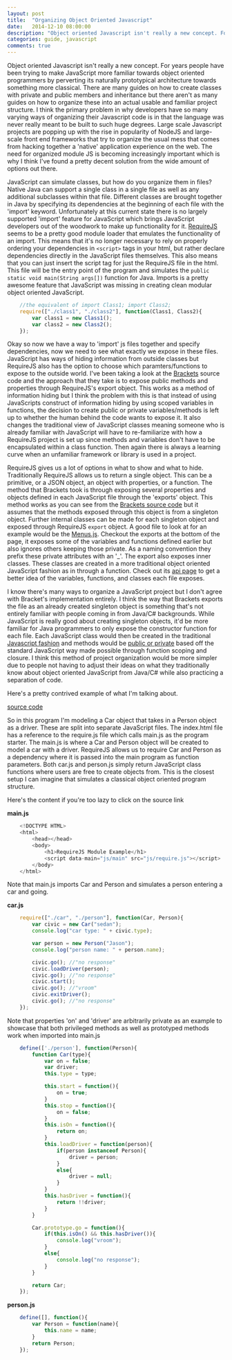 ```yaml
---
layout: post
title:  "Organizing Object Oriented Javascript"
date:   2014-12-10 08:00:00
description: "Object oriented Javascript isn't really a new concept. For years people have been trying to make JavaScript more familiar towards object oriented programmers by perverting its naturally prototypical architecture towards something more classical."
categories: guide, javascript
comments: true
---
```


Object oriented Javascript isn't really a new concept. For years people have been trying to make JavaScript more familiar towards object oriented programmers by perverting its naturally prototypical architecture towards something more classical. There are many guides on how to create classes with private and public members and inheritance but there aren't as many guides on how to organize these into an actual usable and familiar project structure. I think the primary problem in why developers have so many varying ways of organizing their Javascript code is in that the language was never really meant to be built to such huge degrees. Large scale Javascript projects are popping up with the rise in popularity of NodeJS and large-scale front end frameworks that try to organize the usual mess that comes from hacking together a 'native' application experience on the web. The need for organized module JS is becoming increasingly important which is why I think I've found a pretty decent solution from the wide amount of options out there.

JavaScript can simulate classes, but how do you organize them in files? Native Java can support a single class in a single file as well as any additional subclasses within that file. Different classes are brought together in Java by specifying its dependencies at the beginning of each file with the 'import' keyword. Unfortunately at this current state there is no largely supported 'import' feature for JavaScript which brings JavaScript developers out of the woodwork to make up functionality for it. [RequireJS](http://requirejs.org/) seems to be a pretty good module loader that emulates the functionality of an import. This means that it's no longer necessary to rely on properly ordering your dependencies in `<script>` tags in your html, but rather declare dependencies directly in the JavaScript files themselves. This also means that you can just insert the script tag for just the RequireJS file in the html. This file will be the entry point of the program and simulates the `public static void main(String args[])` function for Java. Imports is a pretty awesome feature that JavaScript was missing in creating clean modular object oriented JavaScript.

```javascript
    //the equivalent of import Class1; import Class2;
    require(["./class1", "./class2"], function(Class1, Class2){
        var class1 = new Class1();
        var class2 = new Class2();
    });
```

Okay so now we have a way to 'import' js files together and specify dependencies, now we need to see what exactly we expose in these files. JavaScript has ways of hiding information from outside classes but RequireJS also has the option to choose which paramters/functions to expose to the outside world. I've been taking a look at the [Brackets](https://github.com/adobe/brackets) source code and the approach that they take is to expose public methods and properties through RequireJS's export object. This works as a method of information hiding but I think the problem with this is that instead of using JavaScripts construct of information hiding by using scoped variables in functions, the decision to create public or private variables/methods is left up to whether the human behind the code wants to expose it. It also changes the traditional view of JavaScript classes meaning someone who is already familiar with JavaScript will have to re-familiarize with how a RequireJS project is set up since methods and variables don't have to be encapsulated within a class function. Then again there is always a learning curve when an unfamiliar framework or library is used in a project.

RequireJS gives us a lot of options in what to show and what to hide. Traditionally RequireJS allows us to return a single object. This can be a primitive, or a JSON object, an object with properties, or a function. The method that Brackets took is through exposing several properties and objects defined in each JavaScript file through the 'exports' object. This method works as you can see from the [Brackets source code](https://github.com/adobe/brackets) but it assumes that the methods exposed through this object is from a singleton object. Further internal classes can be made for each singleton object and exposed through RequireJS `export` object. A good file to look at for an example would be the [Menus.js](https://github.com/adobe/brackets/blob/master/src/command/Menus.js). Checkout the exports at the bottom of the page, it exposes some of the variables and functions defined earlier but also ignores others keeping those private. As a naming convention they prefix these private attributes with an '_'. The export also exposes inner classes. These classes are created in a more traditional object oriented JavaScript fashion as in through a function. Check out its [api page](http://brackets.io/docs/current/modules/command/Menus.html) to get a better idea of the variables, functions, and classes each file exposes.

I know there's many ways to organize a JavaScript project but I don't agree with Bracket's implementation entirely. I think the way that Brackets exports the file as an already created singleton object is something that's not entirely familiar with people coming in from Java/C# backgrounds. While JavaScript is really good about creating singleton objects, it'd be more familiar for Java programmers to only expose the constructor function for each file. Each JavaScript class would then be created in the traditional [Javascript fashion](https://developer.mozilla.org/en-US/docs/Web/JavaScript/Introduction_to_Object-Oriented_JavaScript) and methods would be [public or private](http://javascript.crockford.com/private.html) based off the standard JavaScript way made possible through function scoping and closure. I think this method of project organization would be more simpler due to people not having to adjust their ideas on what they traditionally know about object oriented JavaScript from Java/C# while also practicing a separation of code.

Here's a pretty contrived example of what I'm talking about.

[source code](https://github.com/lee-jason/BlogExamples/tree/master/RequireJSExample)

So in this program I'm modeling a Car object that takes in a Person object as a driver. These are split into separate JavaScript files. The index.html file has a reference to the require.js file which calls main.js as the program starter. The main.js is where a Car and Person object will be created to model a car with a driver. RequireJS allows us to require Car and Person as a dependency where it is passed into the main program as function parameters. Both car.js and person.js simply return JavaScript class functions where users are free to create objects from. This is the closest setup I can imagine that simulates a classical object oriented program structure.

Here's the content if you're too lazy to click on the source link

**main.js**
```javascript
    <!DOCTYPE HTML>
    <html>
        <head></head>
        <body>
            <h1>RequireJS Module Example</h1>
            <script data-main="js/main" src="js/require.js"></script>
        </body>
    </html>
```

Note that main.js imports Car and Person and simulates a person entering a car and going.

**car.js**
```javascript
    require(["./car", "./person"], function(Car, Person){
        var civic = new Car("sedan");
        console.log("car type: " + civic.type);

        var person = new Person("Jason");
        console.log("person name: " + person.name);

        civic.go(); //"no response"
        civic.loadDriver(person);
        civic.go(); //"no response"
        civic.start();
        civic.go(); //"vroom"
        civic.exitDriver();
        civic.go(); //"no response"
    });
```

Note that properties 'on' and 'driver' are arbitrarily private as an example to showcase that both privileged methods as well as prototyped methods work when imported into main.js

```javascript
    define(['./person'], function(Person){
        function Car(type){
            var on = false;
            var driver;
            this.type = type;

            this.start = function(){
                on = true;
            }
            this.stop = function(){
                on = false;
            }
            this.isOn = function(){
                return on;
            }
            this.loadDriver = function(person){
                if(person instanceof Person){
                    driver = person;
                }
                else{
                    driver = null;
                }
            }
            this.hasDriver = function(){
                return !!driver;
            }
        }

        Car.prototype.go = function(){
            if(this.isOn() && this.hasDriver()){
                console.log("vroom");
            }
            else{
                console.log("no response");
            }
        }

        return Car;
    });
```

**person.js**
```javascript
    define([], function(){
        var Person = function(name){
            this.name = name;
        }
        return Person;
    });
```